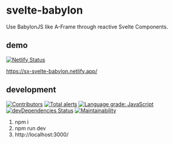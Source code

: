 # svelte-babylon

Use BabylonJS like A-Frame through reactive Svelte Components.

## demo

[![Netlify Status](https://api.netlify.com/api/v1/badges/fad4c0b9-f89e-4f0a-be93-26007e8b2fe5/deploy-status)](https://app.netlify.com/sites/sx-svelte-babylon/deploys)

https://sx-svelte-babylon.netlify.app/

## development

[![Contributors](https://badgen.net/github/contributors/sectorxusa/svelte-babylon)](https://github.com/SectorXUSA/svelte-babylon/graphs/contributors)
[![Total alerts](https://img.shields.io/lgtm/alerts/g/SectorXUSA/svelte-babylon.svg?logo=lgtm&logoWidth=18)](https://lgtm.com/projects/g/SectorXUSA/svelte-babylon/alerts/)
[![Language grade: JavaScript](https://img.shields.io/lgtm/grade/javascript/g/SectorXUSA/svelte-babylon.svg?logo=lgtm&logoWidth=18)](https://lgtm.com/projects/g/SectorXUSA/svelte-babylon/context:javascript)
[![devDependencies Status](https://status.david-dm.org/gh/sectorxusa/svelte-babylon.svg?type=dev)](https://david-dm.org/sectorxusa/svelte-babylon?type=dev)
[![Maintainability](https://api.codeclimate.com/v1/badges/1317568f8b75107655d6/maintainability)](https://codeclimate.com/github/SectorXUSA/svelte-babylon/maintainability)

1. npm i
2. npm run dev
3. http://localhost:3000/
